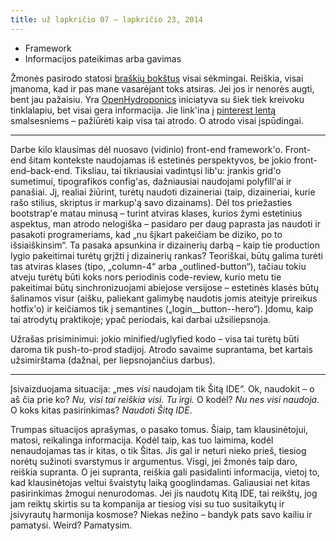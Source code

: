 ```yaml
---
title: už lapkričio 07 – lapkričio 23, 2014
---
```


* Framework
* Informacijos pateikimas arba gavimas

Žmonės pasirodo statosi [braškių bokštus][strawberry tower] visai sėkmingai. 
Reiškia, visai įmanoma, kad ir pas mane vasarėjant toks atsiras. Jei jos ir 
nenorės augti, bent jau pažaisiu. Yra [OpenHydroponics][] iniciatyva su šiek 
tiek kreivoku tinklalapiu, bet visai gera informacija. Jie link'ina į 
[pinterest lentą] smalsesniems – pažiūrėti kaip visa tai atrodo. O atrodo 
visai įspūdingai.

[strawberry tower]: http://www.instructables.com/id/How-To-Build-Your-Own-Strawberry-Tower/
[openhydroponics]: http://openhydroponics.org/
[pinterest lentą]: http://www.pinterest.com/cdnhydroponics/diy-hydroponic-and-aquaponic-gardens/

* * *

Darbe kilo klausimas dėl nuosavo (vidinio) front-end framework'o. Front-end 
šitam kontekste naudojamas iš estetinės perspektyvos, be jokio front-end–back-end. 
Tiksliau, tai tikriausiai vadintųsi lib'u: įrankis grid'o sumetimui, 
tipografikos config'as, dažniausiai naudojami polyfill'ai ir panašiai. 
Jį, realiai žiūrint, turėtų naudoti dizaineriai (taip, dizaineriai, kurie 
rašo stilius, skriptus ir markup'ą savo dizainams). Dėl tos priežasties 
bootstrap'e matau minusą – turint atviras klases, kurios žymi estetinius 
aspektus, man atrodo nelogiška – pasidaro per daug paprasta jas naudoti ir 
pasakoti programeriams, kad „nu šįkart pakeičiam be diziko, po to išsiaiškinsim“. 
Ta pasaka apsunkina ir dizainerių darbą – kaip tie production lygio pakeitimai 
turėtų grįžti į dizainerių rankas? Teoriškai, būtų galima turėti tas atviras 
klases (tipo, „column-4“ arba „outlined-button“), tačiau tokiu atveju turėtų 
būti koks nors periodinis code-review, kurio metu tie pakeitimai būtų 
sinchronizuojami abiejose versijose – estetinės klasės būtų šalinamos visur 
(aišku, paliekant galimybę naudotis jomis ateityje prireikus hotfix'o) ir 
keičiamos tik į semantines („login__button--hero“). Įdomu, kaip tai atrodytų 
praktikoje; ypač periodais, kai darbai užsiliepsnoja.

Užrašas prisiminimui: jokio minified/uglyfied kodo – visa tai turėtų būti 
daroma tik push-to-prod stadijoj. Atrodo savaime suprantama, bet kartais 
užsimirštama (dažnai, per liepsnojančius darbus).

* * *

Įsivaizduojama situacija: „mes _visi_ naudojam tik Šitą IDE“. Ok, naudokit – 
o aš čia prie ko? _Nu, visi tai reiškia visi. Tu irgi._ O kodėl? _Nu nes 
visi naudoja_. O koks kitas pasirinkimas? _Naudoti Šitą IDE_.

Trumpas situacijos aprašymas, o pasako tomus. Šiaip, tam klausinėtojui, 
matosi, reikalinga informacija. Kodėl taip, kas tuo laimima, kodėl 
nenaudojamas tas ir kitas, o tik Šitas. Jis gal ir neturi nieko prieš, 
tiesiog norėtų sužinoti svarstymus ir argumentus. Visgi, jei žmonės taip 
daro, reiškia supranta. O jei supranta, reiškia gali pasidalinti informacija, 
vietoj to, kad klausinėtojas veltui švaistytų laiką googlindamas. Galiausiai 
net kitas pasirinkimas žmogui nenurodomas. Jei jis naudotų Kitą IDE, tai 
reikštų, jog jam reiktų skirtis su ta kompanija ar tiesiog visi su tuo 
susitaikytų ir įsivyrautų harmonija kosmose? Niekas nežino – bandyk pats 
savo kailiu ir pamatysi. Weird? Pamatysim.
